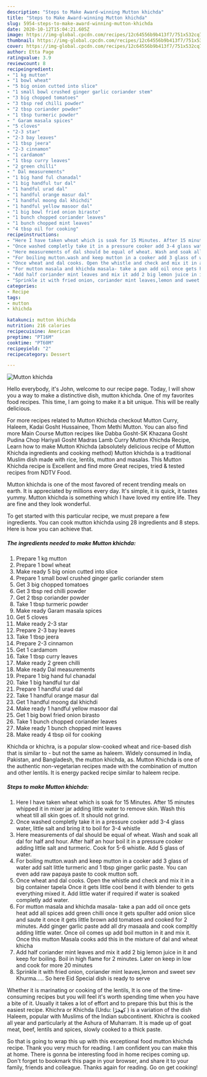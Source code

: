 ```yaml
---
description: "Steps to Make Award-winning Mutton khichda"
title: "Steps to Make Award-winning Mutton khichda"
slug: 5954-steps-to-make-award-winning-mutton-khichda
date: 2020-10-12T15:04:21.605Z
image: https://img-global.cpcdn.com/recipes/12c64556b9b413f7/751x532cq70/mutton-khichda-recipe-main-photo.jpg
thumbnail: https://img-global.cpcdn.com/recipes/12c64556b9b413f7/751x532cq70/mutton-khichda-recipe-main-photo.jpg
cover: https://img-global.cpcdn.com/recipes/12c64556b9b413f7/751x532cq70/mutton-khichda-recipe-main-photo.jpg
author: Etta Page
ratingvalue: 3.9
reviewcount: 8
recipeingredient:
- "1 kg mutton"
- "1 bowl wheat"
- "5 big onion cutted into slice"
- "1 small bowl crushed ginger garlic coriander stem"
- "3 big chopped tomatoes"
- "3 tbsp red chilli powder"
- "2 tbsp coriander powder"
- "1 tbsp turmeric powder"
- " Garam masala spices"
- "5 cloves"
- "2-3 star"
- "2-3 bay leaves"
- "1 tbsp jeera"
- "2-3 cinnamon"
- "1 cardamom"
- "1 tbsp curry leaves"
- "2 green chilli"
- " Dal measurements"
- "1 big hand ful chanadal"
- "1 big handful tur dal"
- "1 handful urad dal"
- "1 handful orange masur dal"
- "1 handful moong dal khichdi"
- "1 handful yellow masoor dal"
- "1 big bowl fried onion birasto"
- "1 bunch chopped coriander leaves"
- "1 bunch chopped mint leaves"
- "4 tbsp oil for cooking"
recipeinstructions:
- "Here I have taken wheat which is soak for 15 Minutes. After 15 minutes whipped it in mixer jar adding little water to remove skin. Wash this wheat till all skin goes of. It should not grind."
- "Once washed completly take it in a pressure cooker add 3-4 glass water, little salt and bring it to boil for 3-4 whistle"
- "Here measurements of dal should be equal of wheat. Wash and soak all dal for half and hour. After half an hour boil it in a pressure cooker adding little salt and turmeric. Cook for 5-6 whistle. Add 5 glass of water."
- "For boiling mutton.wash and keep mutton in a cooker add 3 glass of water add salt little turmeric and 1 tbsp ginger garlic paste. You can even add raw papaya paste to cook mutton soft."
- "Once wheat and dal cooks. Open the whistle and check and mix it in a big container tapela Once it gets little cool bend it with blender to gets everything mixed it. Add little water if required if water is soaked completly add water."
- "For mutton masala and khichda masala- take a pan add oil once gets heat add all spices add green chilli once it gets spullter add onion slice and saute it once it gets little brown add tomatoes and cooked for 2 minutes. Add ginger garlic paste add all dry masaala and cook compltly adding little water. Once oil comes up add boil mutton in it and mix it. Once this mutton Masala cooks add this in the mixture of dal and wheat khicha"
- "Add half coriander mint leaves and mix it add 2 big lemon juice in it and keep for boiling. Boil in high flame for 2 minutes. Later on keep in low and cook for more 20 minutes"
- "Sprinkle it with fried onion, coriander mint leaves,lemon and sweet sev Khurma..... So here Eid Special dish is ready to serve"
categories:
- Recipe
tags:
- mutton
- khichda

katakunci: mutton khichda 
nutrition: 216 calories
recipecuisine: American
preptime: "PT16M"
cooktime: "PT60M"
recipeyield: "2"
recipecategory: Dessert

---
```



![Mutton khichda](https://img-global.cpcdn.com/recipes/12c64556b9b413f7/751x532cq70/mutton-khichda-recipe-main-photo.jpg)

Hello everybody, it's John, welcome to our recipe page. Today, I will show you a way to make a distinctive dish, mutton khichda. One of my favorites food recipes. This time, I am going to make it a bit unique. This will be really delicious.

For more recipes related to Mutton Khichda checkout Mutton Curry, Haleem, Kadai Gosht Hussainee, Thom Methi Mutton. You can also find more Main Course Mutton recipes like Dabba Gosht-SK Khazana Gosht Pudina Chop Hariyali Gosht Madras Lamb Curry Mutton Khichda Recipe, Learn how to make Mutton Khichda (absolutely delicious recipe of Mutton Khichda ingredients and cooking method) Mutton khichda is a traditional Muslim dish made with rice, lentils, mutton and masalas. This Mutton Khichda recipe is Excellent and find more Great recipes, tried &amp; tested recipes from NDTV Food.

Mutton khichda is one of the most favored of recent trending meals on earth. It is appreciated by millions every day. It's simple, it is quick, it tastes yummy. Mutton khichda is something which I have loved my entire life. They are fine and they look wonderful.


To get started with this particular recipe, we must prepare a few ingredients. You can cook mutton khichda using 28 ingredients and 8 steps. Here is how you can achieve that.

<!--inarticleads1-->

##### The ingredients needed to make Mutton khichda:

1. Prepare 1 kg mutton
1. Prepare 1 bowl wheat
1. Make ready 5 big onion cutted into slice
1. Prepare 1 small bowl crushed ginger garlic coriander stem
1. Get 3 big chopped tomatoes
1. Get 3 tbsp red chilli powder
1. Get 2 tbsp coriander powder
1. Take 1 tbsp turmeric powder
1. Make ready  Garam masala spices
1. Get 5 cloves
1. Make ready 2-3 star
1. Prepare 2-3 bay leaves
1. Take 1 tbsp jeera
1. Prepare 2-3 cinnamon
1. Get 1 cardamom
1. Take 1 tbsp curry leaves
1. Make ready 2 green chilli
1. Make ready  Dal measurements
1. Prepare 1 big hand ful chanadal
1. Take 1 big handful tur dal
1. Prepare 1 handful urad dal
1. Take 1 handful orange masur dal
1. Get 1 handful moong dal khichdi
1. Make ready 1 handful yellow masoor dal
1. Get 1 big bowl fried onion birasto
1. Take 1 bunch chopped coriander leaves
1. Make ready 1 bunch chopped mint leaves
1. Make ready 4 tbsp oil for cooking


Khichda or khichra, is a popular slow-cooked wheat and rice-based dish that is similar to - but not the same as haleem. Widely consumed in India, Pakistan, and Bangladesh, the mutton khichda, as. Mutton Khichda is one of the authentic non-vegetarian recipes made with the combination of mutton and other lentils. It is energy packed recipe similar to haleem recipe. 

<!--inarticleads2-->

##### Steps to make Mutton khichda:

1. Here I have taken wheat which is soak for 15 Minutes. After 15 minutes whipped it in mixer jar adding little water to remove skin. Wash this wheat till all skin goes of. It should not grind.
1. Once washed completly take it in a pressure cooker add 3-4 glass water, little salt and bring it to boil for 3-4 whistle
1. Here measurements of dal should be equal of wheat. Wash and soak all dal for half and hour. After half an hour boil it in a pressure cooker adding little salt and turmeric. Cook for 5-6 whistle. Add 5 glass of water.
1. For boiling mutton.wash and keep mutton in a cooker add 3 glass of water add salt little turmeric and 1 tbsp ginger garlic paste. You can even add raw papaya paste to cook mutton soft.
1. Once wheat and dal cooks. Open the whistle and check and mix it in a big container tapela Once it gets little cool bend it with blender to gets everything mixed it. Add little water if required if water is soaked completly add water.
1. For mutton masala and khichda masala- take a pan add oil once gets heat add all spices add green chilli once it gets spullter add onion slice and saute it once it gets little brown add tomatoes and cooked for 2 minutes. Add ginger garlic paste add all dry masaala and cook compltly adding little water. Once oil comes up add boil mutton in it and mix it. Once this mutton Masala cooks add this in the mixture of dal and wheat khicha
1. Add half coriander mint leaves and mix it add 2 big lemon juice in it and keep for boiling. Boil in high flame for 2 minutes. Later on keep in low and cook for more 20 minutes
1. Sprinkle it with fried onion, coriander mint leaves,lemon and sweet sev Khurma..... So here Eid Special dish is ready to serve


Whether it is marinating or cooking of the lentils, It is one of the time-consuming recipes but you will feel it&#39;s worth spending time when you have a bite of it. Usually it takes a lot of effort and to prepare this but this is the easiest recipe. Khichra or Khichda (Urdu: کھچڑا ‎) is a variation of the dish Haleem, popular with Muslims of the Indian subcontinent. Khichra is cooked all year and particularly at the Ashura of Muharram. It is made up of goat meat, beef, lentils and spices, slowly cooked to a thick paste. 

So that is going to wrap this up with this exceptional food mutton khichda recipe. Thank you very much for reading. I am confident you can make this at home. There is gonna be interesting food in home recipes coming up. Don't forget to bookmark this page in your browser, and share it to your family, friends and colleague. Thanks again for reading. Go on get cooking!
